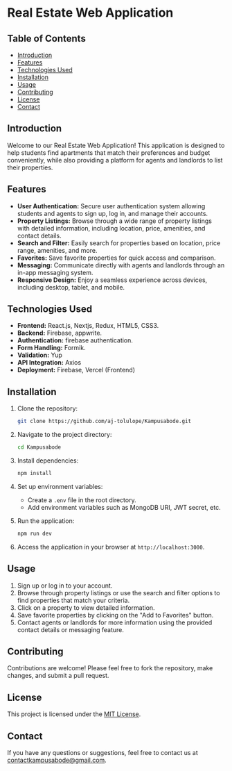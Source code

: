 # Real Estate Web Application

## Table of Contents

- [Introduction](#introduction)
- [Features](#features)
- [Technologies Used](#technologies-used)
- [Installation](#installation)
- [Usage](#usage)
- [Contributing](#contributing)
- [License](#license)
- [Contact](#contact)

## Introduction

Welcome to our Real Estate Web Application! This application is designed to help students find apartments that match their preferences and budget conveniently, while also providing a platform for agents and landlords to list their properties.

## Features

- **User Authentication:** Secure user authentication system allowing students and agents to sign up, log in, and manage their accounts.
- **Property Listings:** Browse through a wide range of property listings with detailed information, including location, price, amenities, and contact details.
- **Search and Filter:** Easily search for properties based on location, price range, amenities, and more.
- **Favorites:** Save favorite properties for quick access and comparison.
- **Messaging:** Communicate directly with agents and landlords through an in-app messaging system.
- **Responsive Design:** Enjoy a seamless experience across devices, including desktop, tablet, and mobile.

## Technologies Used

- **Frontend:** React.js, Nextjs, Redux, HTML5, CSS3.
- **Backend:** Firebase, appwrite.
- **Authentication:** firebase authentication.
- **Form Handling:** Formik.
- **Validation:** Yup
- **API Integration:** Axios
- **Deployment:** Firebase, Vercel (Frontend)

## Installation

1. Clone the repository:

   ```bash
   git clone https://github.com/aj-tolulope/Kampusabode.git
   ```

2. Navigate to the project directory:

   ```bash
   cd Kampusabode
   ```

3. Install dependencies:

   ```bash
   npm install
   ```

4. Set up environment variables:

   - Create a `.env` file in the root directory.
   - Add environment variables such as MongoDB URI, JWT secret, etc.

5. Run the application:

   ```bash
   npm run dev
   ```

6. Access the application in your browser at `http://localhost:3000`.

## Usage

1. Sign up or log in to your account.
2. Browse through property listings or use the search and filter options to find properties that match your criteria.
3. Click on a property to view detailed information.
4. Save favorite properties by clicking on the "Add to Favorites" button.
5. Contact agents or landlords for more information using the provided contact details or messaging feature.

## Contributing

Contributions are welcome! Please feel free to fork the repository, make changes, and submit a pull request.

## License

This project is licensed under the [MIT License](LICENSE).

## Contact

If you have any questions or suggestions, feel free to contact us at [contactkampusabode@gmail.com](mailto:contactkampusabode@gmail.com).
